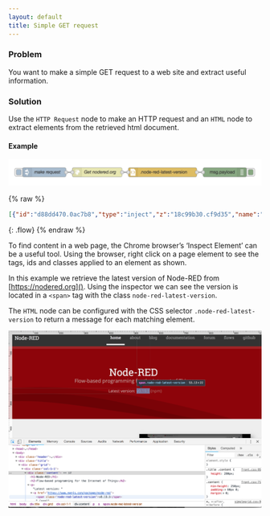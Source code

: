 ```yaml
---
layout: default
title: Simple GET request
---
```


### Problem

You want to make a simple GET request to a web site and extract useful information.

### Solution

Use the <code class="node">HTTP Request</code> node to make an HTTP request and an
<code class="node">HTML</code> node to extract elements from the retrieved html document.

#### Example

![](/images/http/simple-get-request.png)

{% raw %}
~~~json
[{"id":"d88dd470.0ac7b8","type":"inject","z":"18c99b30.cf9d35","name":"make request","topic":"","payload":"","payloadType":"date","repeat":"","crontab":"","once":false,"x":130,"y":180,"wires":[["874a3d4e.9b666"]]},{"id":"874a3d4e.9b666","type":"http request","z":"18c99b30.cf9d35","name":"","method":"GET","ret":"txt","url":"https://www.npmjs.com/package/node-red","tls":"","x":294.5,"y":180,"wires":[["90243cc1.87edc"]]},{"id":"7403c68f.21d7c8","type":"debug","z":"18c99b30.cf9d35","name":"","active":true,"console":"false","complete":"false","x":650,"y":180,"wires":[]},{"id":"90243cc1.87edc","type":"html","z":"18c99b30.cf9d35","name":"","property":"","tag":".pretty-number","ret":"text","as":"single","x":471.5,"y":180,"wires":[["7403c68f.21d7c8"]]}]
~~~
{: .flow}
{% endraw %}

To find content in a web page, the Chrome browser’s ‘Inspect Element’ can be a
useful tool.  Using the browser, right click on a page element to see the tags,
ids and classes applied to an element as shown.

In this example we retrieve the latest version of Node-RED from [https://nodered.org]().
Using the inspector we can see the version is located in a `<span>` tag with the
class `node-red-latest-version`.

The <code class="node">HTML</code> node can be configured with the CSS selector
`.node-red-latest-version` to return a message for each matching element.

![](/images/http/simple-get-request-example-page.png)
